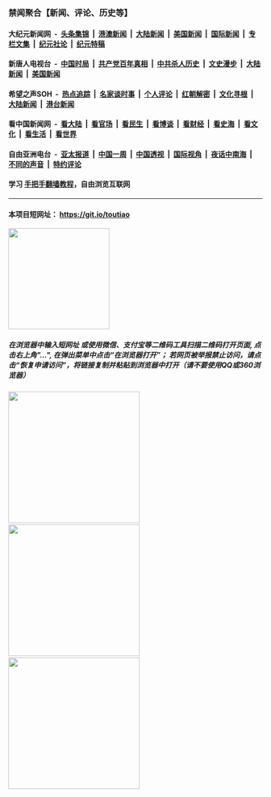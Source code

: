 ### 禁闻聚合【新闻、评论、历史等】

#### 大纪元新闻网 &nbsp;-&nbsp; [头条集锦](indexes/E头条集锦.md?t=02112133) &nbsp;|&nbsp; [港澳新闻](indexes/E港澳新闻.md?t=02112133)  &nbsp;|&nbsp; [大陆新闻](indexes/E大陆新闻.md?t=02112133) &nbsp;|&nbsp; [美国新闻](indexes/E美国新闻.md?t=02112133) &nbsp;|&nbsp; [国际新闻](indexes/E国际新闻.md?t=02112133) &nbsp;|&nbsp; [专栏文集](indexes/E专栏文集.md?t=02112133) &nbsp;|&nbsp; [纪元社论](indexes/E纪元社论.md?t=02112133) &nbsp;|&nbsp; [纪元特稿](indexes/E纪元特稿.md?t=02112133) 

#### 新唐人电视台 &nbsp;-&nbsp; [中国时局](indexes/N中国时局.md?t=02112133) &nbsp;|&nbsp; [共产党百年真相](indexes/N共产党百年真相.md?t=02112133) &nbsp;|&nbsp; [中共杀人历史](indexes/N中共杀人历史.md?t=02112133) &nbsp;|&nbsp; [文史漫步](indexes/N文史漫步.md?t=02112133) &nbsp;|&nbsp; [大陆新闻](indexes/N大陆新闻.md?t=02112133) &nbsp;|&nbsp; [美国新闻](indexes/N美国新闻.md?t=02112133)

#### 希望之声SOH &nbsp;-&nbsp; [热点追踪](indexes/H热点追踪.md?t=02112133) &nbsp;|&nbsp; [名家谈时事](indexes/H名家谈时事.md?t=02112133) &nbsp;|&nbsp; [个人评论](indexes/H个人评论.md?t=02112133)  &nbsp;|&nbsp; [红朝解密](indexes/H红朝解密.md?t=02112133) &nbsp;|&nbsp; [文化寻根](indexes/H文化寻根.md?t=02112133) &nbsp;|&nbsp; [大陆新闻](indexes/H大陆新闻.md?t=02112133) &nbsp;|&nbsp; [港台新闻](indexes/H港台新闻.md?t=02112133)

#### 看中国新闻网 &nbsp;-&nbsp; [看大陆](indexes/S看大陆.md?t=02112133) &nbsp;|&nbsp; [看官场](indexes/S看官场.md?t=02112133) &nbsp;|&nbsp; [看民生](indexes/S看民生.md?t=02112133)  &nbsp;|&nbsp; [看博谈](indexes/S看博谈.md?t=02112133) &nbsp;|&nbsp; [看财经](indexes/S看财经.md?t=02112133) &nbsp;|&nbsp; [看史海](indexes/S看史海.md?t=02112133) &nbsp;|&nbsp; [看文化](indexes/S看文化.md?t=02112133) &nbsp;|&nbsp; [看生活](indexes/S看生活.md?t=02112133) &nbsp;|&nbsp; [看世界](indexes/S看世界.md?t=02112133)

#### 自由亚洲电台 &nbsp;-&nbsp; [亚太报道](indexes/R亚太报道.md?t=02112133) &nbsp;|&nbsp; [中国一周](indexes/R中国一周.md?t=02112133) &nbsp;|&nbsp; [中国透视](indexes/R中国透视.md?t=02112133)  &nbsp;|&nbsp; [国际视角](indexes/R国际视角.md?t=02112133) &nbsp;|&nbsp; [夜话中南海](indexes/R夜话中南海.md?t=02112133) &nbsp;|&nbsp; [不同的声音](indexes/R不同的声音.md?t=02112133) &nbsp;|&nbsp; [特约评论](indexes/R特约评论.md?t=02112133)

#### 学习 [手把手翻墙教程](https://github.com/gfw-breaker/guides/wiki)，自由浏览互联网

----

#### 本项目短网址： https://git.io/toutiao
<img src="https://raw.githubusercontent.com/gfw-breaker/banned-news/master/scripts/img/qr.png" width="200px"/>  

##### 在浏览器中输入短网址 或使用微信、支付宝等二维码工具扫描二维码打开页面, 点击右上角"...", 在弹出菜单中点击“在浏览器打开”； 若网页被举报禁止访问，请点击“恢复申请访问”，将链接复制并粘贴到浏览器中打开（请不要使用QQ或360浏览器）

<img src="https://raw.githubusercontent.com/gfw-breaker/banned-news/master/scripts/img/1.png" width="260px"/> &nbsp; <img src="https://raw.githubusercontent.com/gfw-breaker/banned-news/master/scripts/img/2.png" width="260px"/> &nbsp; <img src="https://raw.githubusercontent.com/gfw-breaker/banned-news/master/scripts/img/3.png" width="260px"/>
